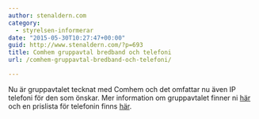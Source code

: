 ```yaml
---
author: stenaldern.com
category:
  - styrelsen-informerar
date: "2015-05-30T10:27:47+00:00"
guid: http://www.stenaldern.com/?p=693
title: Comhem gruppavtal bredband och telefoni
url: /comhem-gruppavtal-bredband-och-telefoni/

---
```

Nu är gruppavtalet tecknat med Comhem och det omfattar nu även IP telefoni för den som önskar. Mer information om gruppavtalet finner ni [här](/wp-content/uploads/2015/05/bredband_och_telefoni_comhem.pdf) och en prislista för telefonin finns [här](/wp-content/uploads/2015/05/prislista_ip_telefoni.pdf).
